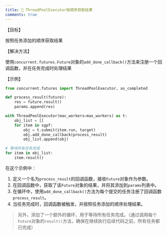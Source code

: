```yaml
---
title: 🎃 ThreadPoolExecutor按顺序获取结果
comments: true
---
```


【目标】

按照任务添加的顺序获取结果

【解决方法】

使用`concurrent.futures.Future`对象的`add_done_callback()`方法来注册一个回调函数，并在任务完成时处理结果

【示例】

```python
from concurrent.futures import ThreadPoolExecutor, as_completed

def process_result(future):
    res = future.result()
    params.append(res)

with ThreadPoolExecutor(max_workers=max_workers) as t:
    obj_list = []
    for item in sgpf:
        obj = t.submit(item.run, target)
        obj.add_done_callback(process_result)
        obj_list.append(obj)

# 等待所有任务完成
for item in obj_list:
    item.result()
```

在这个示例中：

1. 定义一个名为`process_result`的回调函数，接收`Future`对象作为参数。
2. 在回调函数中，获取了该`Future`对象的结果，并将其添加到`params`列表中。
3. 在循环中，使用`add_done_callback()`方法为每个提交的任务注册了回调函数`process_result`。
4. 当任务完成时，回调函数被触发，并按照任务添加的顺序处理结果。

> 另外，添加了一个额外的循环，用于等待所有任务完成。（通过调用每个`Future`对象的`result()`方法，确保在继续执行后续代码之前，所有任务都已完成）

